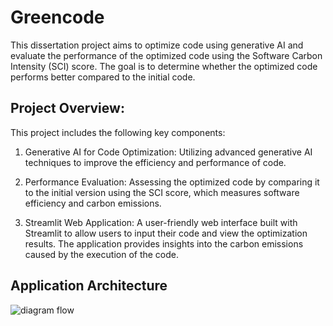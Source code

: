 # Greencode

This dissertation project aims to optimize code using generative AI and evaluate the performance of the optimized code using the Software Carbon Intensity (SCI) score. The goal is to determine whether the optimized code performs better compared to the initial code.


## Project Overview:
This project includes the following key components:

1. Generative AI for Code Optimization: Utilizing advanced generative AI techniques to improve the efficiency and performance of code.

2. Performance Evaluation: Assessing the optimized code by comparing it to the initial version using the SCI score, which measures software efficiency and carbon emissions.

3. Streamlit Web Application: A user-friendly web interface built with Streamlit to allow users to input their code and view the optimization results.
The application provides insights into the carbon emissions caused by the execution of the code.

## Application Architecture
![diagram flow](https://github.com/user-attachments/assets/415ee6cb-2763-4e24-9890-c2133fdb4a7f)

